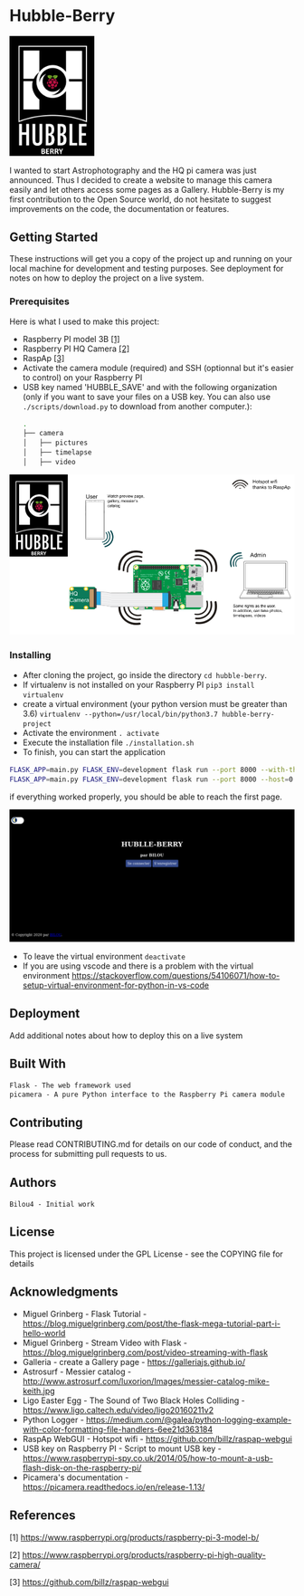 # Hubble-Berry 


<img src="./appFolder/static/photos/hubble_berry_logo.jpg " width="150">


I wanted to start Astrophotography and the HQ pi camera was just announced. Thus I decided to create a website to manage this camera easily and let others access some pages as a Gallery.
Hubble-Berry is my first contribution to the Open Source world, do not hesitate to suggest improvements on the code, the documentation or features.

## Getting Started

These instructions will get you a copy of the project up and running on your local machine for development and testing purposes. See deployment for notes on how to deploy the project on a live system.

### Prerequisites

Here is what I used to make this project:
+ Raspberry PI model 3B [[1]](#1)
+ Raspberry PI HQ Camera [[2]](#2)
+ RaspAp [[3]](#3)
+ Activate the camera module (required) and SSH (optionnal but it's easier to control) on your Raspberry PI
+ USB key named 'HUBBLE_SAVE' and with the following organization (only if you want to save your files on a USB key. You can also use `./scripts/download.py` to download from another computer.):
    ```bash
    .
    ├── camera
    │   ├── pictures
    │   ├── timelapse
    │   ├── video
    ```

![working_diagram](./img/working_diagram.png)


### Installing

+ After cloning the project, go inside the directory `cd hubble-berry`.
+ If virtualenv is not installed on your Raspberry PI `pip3 install virtualenv`
+ create a virtual environment (your python version must be greater than 3.6) `virtualenv --python=/usr/local/bin/python3.7 hubble-berry-project`
+ Activate the environment `. activate`
+ Execute the installation file `./installation.sh`
+ To finish, you can start the application

```sh
FLASK_APP=main.py FLASK_ENV=development flask run --port 8000 --with-threads # just on localhost
FLASK_APP=main.py FLASK_ENV=development flask run --port 8000 --host=0.0.0.0 --with-threads # to all active interfaces
```

if everything worked properly, you should be able to reach the first page.

![First_page](./img/first_page.png)

+ To leave the virtual environment `deactivate`
+ If you are using vscode and there is a problem with the virtual environment https://stackoverflow.com/questions/54106071/how-to-setup-virtual-environment-for-python-in-vs-code

## Deployment

Add additional notes about how to deploy this on a live system

## Built With

    Flask - The web framework used
    picamera - A pure Python interface to the Raspberry Pi camera module 

## Contributing

Please read CONTRIBUTING.md for details on our code of conduct, and the process for submitting pull requests to us.

<!-- TODO -->
<!-- ## Versioning

We use SemVer for versioning. For the versions available, see the tags on this repository. -->

## Authors

    Bilou4 - Initial work

<!-- See also the list of contributors who participated in this project. -->

## License

This project is licensed under the GPL License - see the COPYING file for details

## Acknowledgments

+ Miguel Grinberg - Flask Tutorial - https://blog.miguelgrinberg.com/post/the-flask-mega-tutorial-part-i-hello-world
+ Miguel Grinberg - Stream Video with Flask - https://blog.miguelgrinberg.com/post/video-streaming-with-flask
+ Galleria - create a Gallery page - https://galleriajs.github.io/
+ Astrosurf - Messier catalog - http://www.astrosurf.com/luxorion/Images/messier-catalog-mike-keith.jpg
+ Ligo Easter Egg - The Sound of Two Black Holes Colliding - https://www.ligo.caltech.edu/video/ligo20160211v2
+ Python Logger - https://medium.com/@galea/python-logging-example-with-color-formatting-file-handlers-6ee21d363184
+ RaspAp WebGUI - Hotspot wifi - https://github.com/billz/raspap-webgui
+ USB key on Raspberry PI - Script to mount USB key - https://www.raspberrypi-spy.co.uk/2014/05/how-to-mount-a-usb-flash-disk-on-the-raspberry-pi/
+ Picamera's documentation - https://picamera.readthedocs.io/en/release-1.13/


## References

<a id="1">[1]</a> https://www.raspberrypi.org/products/raspberry-pi-3-model-b/

<a id="2">[2]</a> https://www.raspberrypi.org/products/raspberry-pi-high-quality-camera/

<a id="3">[3]</a> https://github.com/billz/raspap-webgui
